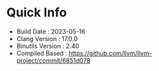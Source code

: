 # Quick Info
* Build Date : 2023-05-16
* Clang Version : 17.0.0
* Binutils Version : 2.40
* Compiled Based : https://github.com/llvm/llvm-project/commit/6851d078
